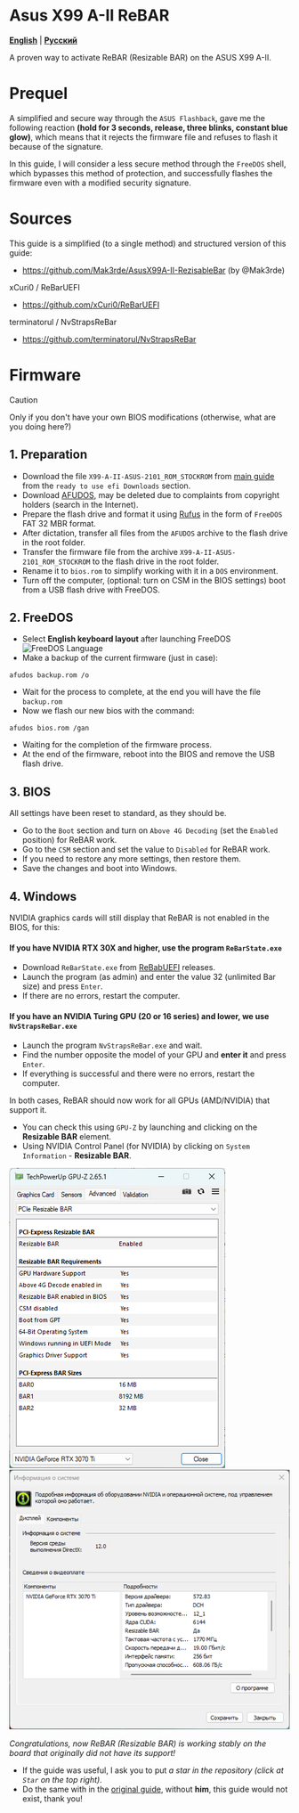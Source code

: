 # Asus X99 A-II ReBAR
[**English**](/README.md) | [**Русский**](./docs/ru/README.ru.md)

A proven way to activate ReBAR (Resizable BAR) on the ASUS X99 A-II.

# Prequel
A simplified and secure way through the `ASUS Flashback`, gave me the following reaction **(hold for 3 seconds, release, three blinks, constant blue glow)**, which means that it rejects the firmware file and refuses to flash it because of the signature.

In this guide, I will consider a less secure method through the `FreeDOS` shell, which bypasses this method of protection, and successfully flashes the firmware even with a modified security signature.

# Sources
This guide is a simplified (to a single method) and structured version of this guide:
- https://github.com/Mak3rde/AsusX99A-II-RezisableBar (by @Mak3rde)

xCuri0 / ReBarUEFI
- https://github.com/xCuri0/ReBarUEFI

terminatorul / NvStrapsReBar
- https://github.com/terminatorul/NvStrapsReBar

# Firmware
> [!CAUTION]
>  Only if you don't have your own BIOS modifications (otherwise, what are you doing here?)
## 1. Preparation
- Download the file `X99-A-II-ASUS-2101_ROM_STOCKROM` from [main guide](https://github.com/Mak3rde/AsusX99A-II-RezisableBar ) from the `ready to use efi Downloads` section.
- Download [AFUDOS](https://disk.yandex.ru/d/lW3H05ggRWaGiA), may be deleted due to complaints from copyright holders (search in the Internet).
- Prepare the flash drive and format it using [Rufus](https://rufus.ie/en/) in the form of `FreeDOS` FAT 32 MBR format.
- After dictation, transfer all files from the `AFUDOS` archive to the flash drive in the root folder.
- Transfer the firmware file from the archive `X99-A-II-ASUS-2101_ROM_STOCKROM` to the flash drive in the root folder.
- Rename it to `bios.rom` to simplify working with it in a `DOS` environment.
- Turn off the computer, (optional: turn on CSM in the BIOS settings) boot from a USB flash drive with FreeDOS.
## 2. FreeDOS
- Select **English keyboard layout** after launching FreeDOS
![FreeDOS Language](http://xeonlive.ru/images/materials/instructions/afudos/3.jpg )
- Make a backup of the current firmware (just in case):
```
afudos backup.rom /o
```
- Wait for the process to complete, at the end you will have the file `backup.rom`
- Now we flash our new bios with the command:
```
afudos bios.rom /gan
``` 
- Waiting for the completion of the firmware process.
- At the end of the firmware, reboot into the BIOS and remove the USB flash drive.
## 3. BIOS
All settings have been reset to standard, as they should be.
- Go to the `Boot` section and turn on `Above 4G Decoding` (set the `Enabled` position) for ReBAR work.
- Go to the `CSM` section and set the value to `Disabled` for ReBAR work.
- If you need to restore any more settings, then restore them.
- Save the changes and boot into Windows.
## 4. Windows
NVIDIA graphics cards will still display that ReBAR is not enabled in the BIOS, for this:
#### If you have NVIDIA RTX 30X and higher, use the program `ReBarState.exe`
- Download `ReBarState.exe` from [ReBabUEFI](https://github.com/xCuri0/ReBarUEFI/releases) releases.
- Launch the program (as admin) and enter the value 32 (unlimited Bar size) and press `Enter`.
- If there are no errors, restart the computer.
#### If you have an NVIDIA Turing GPU (20 or 16 series) and lower, we use `NvStrapsReBar.exe`
- Launch the program `NvStrapsReBar.exe` and wait.
- Find the number opposite the model of your GPU and **enter it** and press `Enter`.
- If everything is successful and there were no errors, restart the computer.

In both cases, ReBAR should now work for all GPUs (AMD/NVIDIA) that support it.
- You can check this using `GPU-Z` by launching and clicking on the **Resizable BAR** element.
- Using NVIDIA Control Panel (for NVIDIA) by clicking on `System Information` - **Resizable BAR**.

![GPU-Z Nvidia ReBAR](https://github.com/DenisSolicen/Asus-X99-A-II-ReBAR/blob/main/img/gpuz.png?raw=true)
![Nvidia Control Panel](https://github.com/DenisSolicen/Asus-X99-A-II-ReBAR/blob/main/img/nvidiacontrol.png?raw=true)

*Congratulations, now ReBAR (Resizable BAR) is working stably on the board that originally did not have its support!*
- If the guide was useful, I ask you to put *a star in the repository (click at `Star` on the top right)*.
- Do the same with in the [original guide](https://github.com/Mak3rde/AsusX99A-II-RezisableBar), without **him**, this guide would not exist, thank you!
